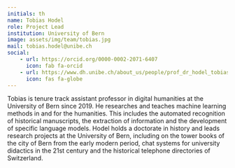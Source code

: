 ```yaml
---
initials: th
name: Tobias Hodel
role: Project Lead
institution: University of Bern
image: assets/img/team/tobias.jpg
mail: tobias.hodel@unibe.ch
social:
    - url: https://orcid.org/0000-0002-2071-6407 
      icon: fab fa-orcid
    - url: https://www.dh.unibe.ch/about_us/people/prof_dr_hodel_tobias/index_eng.html
      icon: fas fa-globe
---
```

Tobias is tenure track assistant professor in digital humanities at the University of Bern since 2019. He researches and teaches machine learning methods in and for the humanities. This includes the automated recognition of historical manuscripts, the extraction of information and the development of specific language models. Hodel holds a doctorate in history and leads research projects at the University of Bern, including on the tower books of the city of Bern from the early modern period, chat systems for university didactics in the 21st century and the historical telephone directories of Switzerland.